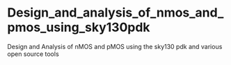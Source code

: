 # Design_and_analysis_of_nmos_and_pmos_using_sky130pdk
Design and Analysis of nMOS and pMOS  using the sky130 pdk and various open source tools
